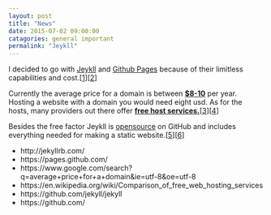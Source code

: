 ```yaml
---
layout: post
title: "News"
date: 2015-07-02 09:00:00
catagories: general important
permalink: "Jeykll"
---
```


I decided to go with <a HREF="http://jekyllrb.com/">Jeykll</a> and <a HREF="https://pages.github.com/">Github Pages</A> because of their limitless capabilities and cost.[<A HREF="#link_Jeykll">1</a>][<a HREF="#link_Github_Pages">2</a>]

Currently the average price for a domain is between <a HREF="#link_Google_Search_Average_Prices"><b class="big">$8-10</b></a> per year. Hosting a website with a domain you would need eight usd. As for the hosts, many providers out there offer <a HREF="link_Wiki_Free_Hosting"><b class="big">free host services.</b></a>[<a HREF="#link_Google_Search_Average_Prices">3</a>][<a HREF="link_Wiki_Free_Hosting">4</a>]

Besides the free factor Jeykll is <a HREF="https://github.com/jekyll/jekyll">opensource</a> on GitHub and includes everything needed for making a static website.[<a HREF="#link_GitHub_Jekyll">5</a>][<a HREF="#link_GitHub">6</a>]

<ul>
<li><a NAME="link_Jeykll"/>http://jekyllrb.com/</li>
<li><a NAME="link_Github_Pages"/>https://pages.github.com/</li>
<li><a NAME="link_Google_Search_Average_Prices"/>https://www.google.com/search?q=average+price+for+a+domain&ie=utf-8&oe=utf-8</li>
<li><a NAME="link_Wiki_Free_Hosting"/>https://en.wikipedia.org/wiki/Comparison_of_free_web_hosting_services</li>
<li><a NAME="link_GitHub_Jekyll"/>https://github.com/jekyll/jekyll</li>
<li><a NAME="link_GitHub"/>https://github.com/</li>
</ul>

